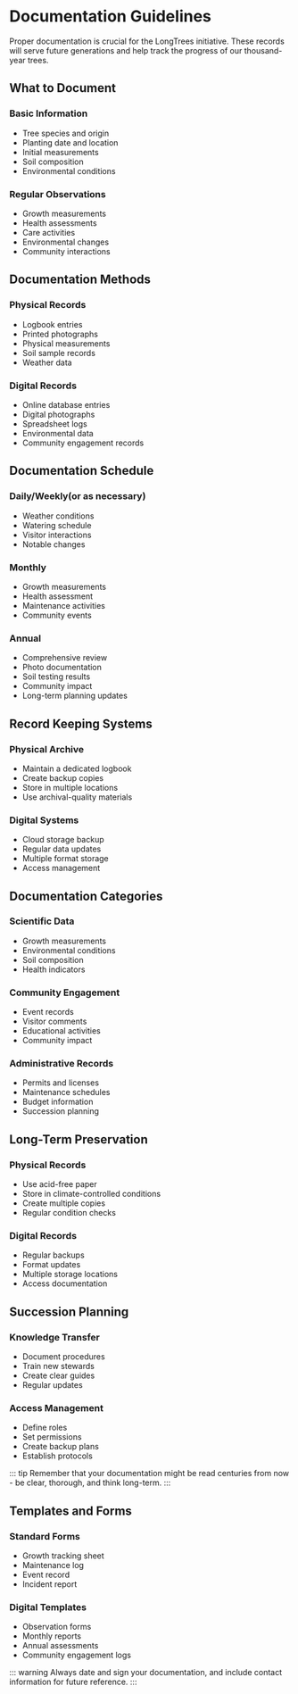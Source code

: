 # Documentation Guidelines

Proper documentation is crucial for the LongTrees initiative. These records will serve future generations and help track the progress of our thousand-year trees.

## What to Document

### Basic Information
- Tree species and origin
- Planting date and location
- Initial measurements
- Soil composition
- Environmental conditions

### Regular Observations
- Growth measurements
- Health assessments
- Care activities
- Environmental changes
- Community interactions

## Documentation Methods

### Physical Records
- Logbook entries
- Printed photographs
- Physical measurements
- Soil sample records
- Weather data

### Digital Records
- Online database entries
- Digital photographs
- Spreadsheet logs
- Environmental data
- Community engagement records

## Documentation Schedule

### Daily/Weekly(or as necessary)
- Weather conditions
- Watering schedule
- Visitor interactions
- Notable changes

### Monthly
- Growth measurements
- Health assessment
- Maintenance activities
- Community events

### Annual
- Comprehensive review
- Photo documentation
- Soil testing results
- Community impact
- Long-term planning updates

## Record Keeping Systems

### Physical Archive
- Maintain a dedicated logbook
- Create backup copies
- Store in multiple locations
- Use archival-quality materials

### Digital Systems
- Cloud storage backup
- Regular data updates
- Multiple format storage
- Access management

## Documentation Categories

### Scientific Data
- Growth measurements
- Environmental conditions
- Soil composition
- Health indicators

### Community Engagement
- Event records
- Visitor comments
- Educational activities
- Community impact

### Administrative Records
- Permits and licenses
- Maintenance schedules
- Budget information
- Succession planning

## Long-Term Preservation

### Physical Records
- Use acid-free paper
- Store in climate-controlled conditions
- Create multiple copies
- Regular condition checks

### Digital Records
- Regular backups
- Format updates
- Multiple storage locations
- Access documentation

## Succession Planning

### Knowledge Transfer
- Document procedures
- Train new stewards
- Create clear guides
- Regular updates

### Access Management
- Define roles
- Set permissions
- Create backup plans
- Establish protocols

::: tip
Remember that your documentation might be read centuries from now - be clear, thorough, and think long-term.
:::

## Templates and Forms

### Standard Forms
- Growth tracking sheet
- Maintenance log
- Event record
- Incident report

### Digital Templates
- Observation forms
- Monthly reports
- Annual assessments
- Community engagement logs

::: warning
Always date and sign your documentation, and include contact information for future reference.
:::